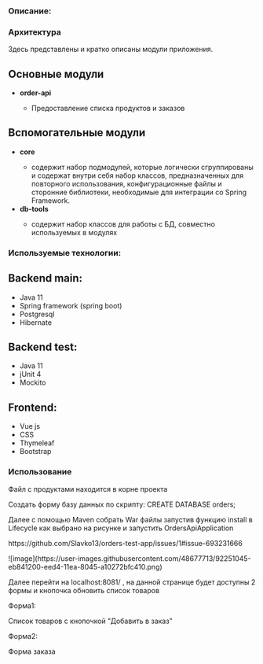 
<h3>Описание:</h3>
 <h3> Архитектура</h3>
  <p>Здесь представлены и кратко описаны модули приложения.</p>
  <h2>Основные модули</h2>
  <ul>
        <li><b>order-api</b></li>
        <ul>
        <li>Предоставление списка продуктов и заказов</li>
        </ul>    
    </ul>
  </ul> 
  <h2>Вспомогательные модули</h2>
  <ul>
    <li><b>core</b></li>
    <ul>
    <li> содержит набор подмодулей, которые логически сгруппированы и содержат внутри себя набор классов, предназначенных для повторного использования, конфигурационные файлы и сторонние библиотеки, необходимые для интеграции со Spring Framework.</li>
    </ul>
    <li><b>db-tools</b></li>
    <ul>
    <li>содержит набор классов для работы с БД, совместно используемых в модулях </li>
    </ul>
  </ul> 




<h3>Используемые технологии:</h3>

<h2>Backend main:</h2>
<ul>
   <li>Java 11</li>
   <li>Spring framework (spring boot)</li>
   <li>Postgresql</li>
   <li>Hibernate</li>
</ul>

<h2>Backend test:</h2>
<ul>
   <li>Java 11</li>
   <li>jUnit 4</li>
   <li>Mockito</li>
</ul>

 <h2>Frontend:</h2>
<ul>
   <li>Vue js</li>
   <li>CSS</li>
   <li>Thymeleaf</li>
   <li>Bootstrap</li>
</ul>
  
<h3>Использование</h3>
   <p> Файл с продуктами находится в корне проекта</p>
  <p>Создать форму базу данных по скрипту:  CREATE DATABASE orders; </p>
  <p>Далее с помощью Maven собрать War файлы  запустив функцию install в Lifecycle как выбрано на рисунке и запустить OrdersApiApplication</p>
  <p>https://github.com/Slavko13/orders-test-app/issues/1#issue-693231666</p>
  ![image](https://user-images.githubusercontent.com/48677713/92251045-eb841200-eed4-11ea-8045-a10272bfc410.png)
  <p> Далее перейти на localhost:8081/ , на данной странице будет доступны 2 формы и кнопочка обновить список товаров</p>
  <p> Форма1: </p>
  <p> Список товаров с кнопочкой "Добавить в заказ"</p>
  <p> Форма2: </p>
  <p> Форма заказа </p>
  

